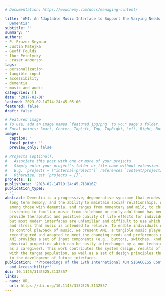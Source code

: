 ```yaml
---
# Documentation: https://wowchemy.com/docs/managing-content/

title: 'AMI: An Adaptable Music Interface to Support the Varying Needs of People with
  Dementia'
subtitle: ''
summary: ''
authors:
- P. Frazer Seymour
- Justin Matejka
- Geoff Foulds
- Ihor Petelycky
- Fraser Anderson
tags:
- personalization
- tangible input
- accessibility
- dementia
- music and audio
categories: []
date: '2017-01-01'
lastmod: 2023-02-14T14:24:45-05:00
featured: false
draft: false

# Featured image
# To use, add an image named `featured.jpg/png` to your page's folder.
# Focal points: Smart, Center, TopLeft, Top, TopRight, Left, Right, BottomLeft, Bottom, BottomRight.
image:
  caption: ''
  focal_point: ''
  preview_only: false

# Projects (optional).
#   Associate this post with one or more of your projects.
#   Simply enter your project's folder or file name without extension.
#   E.g. `projects = ["internal-project"]` references `content/project/deep-learning/index.md`.
#   Otherwise, set `projects = []`.
projects: []
publishDate: '2023-02-14T19:24:45.718016Z'
publication_types:
- '1'
abstract: Dementia is a progressive, degenerative syndrome that erodes cognition,
  long term memory, and the ability to maintain social relationships. Anxiety is common
  among those with dementia, and ranges from momentary and mild, to chronic and severe.
  Listening to familiar music from childhood or early adulthood has been shown to
  provide therapeutic and positive quality of life effects for individuals with dementia,
  but most modern interfaces are unfamiliar and difficult to use which may add frustration
  and stress that music is intended to relieve. To enable individuals with dementia
  to control playback of music, we present AMI, a tangible music player that can be
  reconfigured and adapted to meet the changing needs and preferences of individuals.
  AMI provides a set of input components (e.g., buttons, switches, knobs) with varying
  physical properties which can be easily interchanged by a non-technical user (such
  as a caregiver). This work contributes the system design, results of user tests
  with the target population, as well as a set of design principles that can be used
  in the development of future interfaces.
publication: '*Proceedings of the 19th International ACM SIGACCESS Conference on Computers
  and Accessibility*'
doi: 10.1145/3132525.3132557
links:
- name: URL
  url: https://doi.org/10.1145/3132525.3132557
---
```

